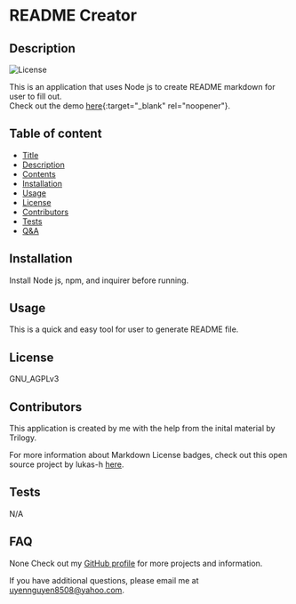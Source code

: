 
# README Creator

## Description
![License](https://img.shields.io/badge/license-GNU_AGPLv3-blue.svg)

This is an application that uses Node js to create README markdown for user to fill out.
<br>Check out the demo [here](https://youtu.be/lJddYSWmA2g){:target="_blank" rel="noopener"}.

## Table of content
 

* [Title](#title)
* [Description](#description)
* [Contents](#contents)
* [Installation](#installation)
* [Usage](#usage)
* [License](#license)
* [Contributors](#contributors)
* [Tests](#tests)
* [Q&A](#QandA)

## Installation
Install Node js, npm, and inquirer before running.

## Usage
This is a quick and easy tool for user to generate README file.

## License
GNU_AGPLv3

## Contributors
This application is created by me with the help from the inital material by Trilogy.

For more information about Markdown License badges, check out this open source project by lukas-h [here](https://gist.github.com/lukas-h/2a5d00690736b4c3a7ba).

## Tests
N/A

## FAQ 
None
Check out my [GitHub profile](https://github.com/uyennguyen30696) for more projects and information. 

If you have additional questions, please email me at uyennguyen8508@yahoo.com.
